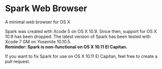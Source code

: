 # Spark Web Browser
A minimal web browser for OS X

Spark was created with Xcode 5 on OS X 10.9. Since then, support for OS X 10.9 has been dropped. The latest version of Spark has been tested with Xcode 7 GM on Yosemite 10.10.5.<br />
<b>Reminder: Spark is non-functional on OS X 10.11 El Capitan.</b>

If you want to fix Spark for use on OS X 10.11 El Capitan, feel free to create a pull request.


